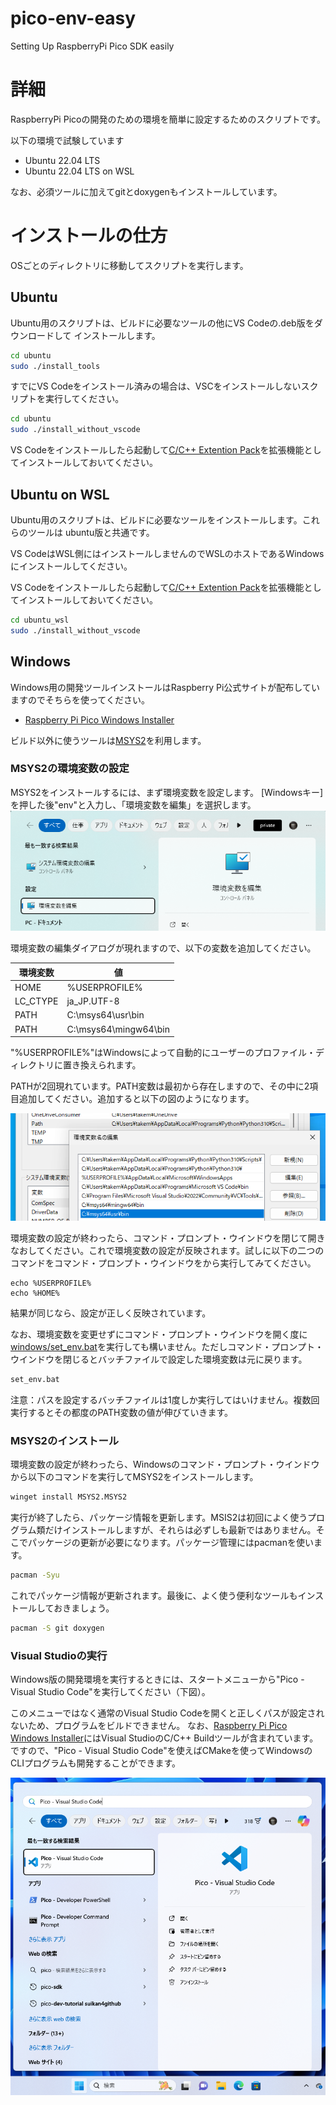 # pico-env-easy
Setting Up RaspberryPi Pico SDK easily

# 詳細
RaspberryPi Picoの開発のための環境を簡単に設定するためのスクリプトです。

以下の環境で試験しています

- Ubuntu 22.04 LTS
- Ubuntu 22.04 LTS on WSL

なお、必須ツールに加えてgitとdoxygenもインストールしています。

# インストールの仕方
OSごとのディレクトリに移動してスクリプトを実行します。

## Ubuntu
Ubuntu用のスクリプトは、ビルドに必要なツールの他にVS Codeの.deb版をダウンロードして
インストールします。


```sh
cd ubuntu
sudo ./install_tools
```

すでにVS Codeをインストール済みの場合は、VSCをインストールしないスクリプトを実行してください。

```sh
cd ubuntu
sudo ./install_without_vscode
```

VS Codeをインストールしたら起動して[C/C++ Extention Pack](https://marketplace.visualstudio.com/items?itemName=ms-vscode.cpptools-extension-pack)を拡張機能としてインストールしておいてください。

## Ubuntu on WSL
Ubuntu用のスクリプトは、ビルドに必要なツールをインストールします。これらのツールは
ubuntu版と共通です。

VS CodeはWSL側にはインストールしませんのでWSLのホストであるWindowsにインストールしてください。

VS Codeをインストールしたら起動して[C/C++ Extention Pack](https://marketplace.visualstudio.com/items?itemName=ms-vscode.cpptools-extension-pack)を拡張機能としてインストールしておいてください。

```sh
cd ubuntu_wsl
sudo ./install_without_vscode
```

## Windows
Windows用の開発ツールインストールはRaspberry Pi公式サイトが配布していますのでそちらを使ってください。

- [Raspberry Pi Pico Windows Installer](https://www.raspberrypi.com/news/raspberry-pi-pico-windows-installer/)

ビルド以外に使うツールは[MSYS2](https://www.msys2.org/)を利用します。

### MSYS2の環境変数の設定
MSYS2をインストールするには、まず環境変数を設定します。
[Windowsキー]を押した後"env"と入力し、「環境変数を編集」を選択します。
![](image/env_var.png)

環境変数の編集ダイアログが現れますので、以下の変数を追加してください。

環境変数 | 値
--------|-------
HOME | %USERPROFILE%
LC_CTYPE | ja_JP.UTF-8
PATH     | C:\msys64\usr\bin
PATH | C:\msys64\mingw64\bin

"%USERPROFILE%"はWindowsによって自動的にユーザーのプロファイル・ディレクトリに置き換えられます。

PATHが2回現れています。PATH変数は最初から存在しますので、その中に2項目追加してください。追加すると以下の図のようになります。

![](image/path_env.png)

環境変数の設定が終わったら、コマンド・プロンプト・ウインドウを閉じて開きなおしてください。これで環境変数の設定が反映されます。試しに以下の二つのコマンドをコマンド・プロンプト・ウインドウをから実行してみてください。
 
```
echo %USERPROFILE%
echo %HOME%
```

結果が同じなら、設定が正しく反映されています。


なお、環境変数を変更せずにコマンド・プロンプト・ウインドウを開く度に[windows/set_env.bat](windows/set_env.bat)を実行しても構いません。ただしコマンド・プロンプト・ウインドウを閉じるとバッチファイルで設定した環境変数は元に戻ります。

```cmd
set_env.bat
```

注意：パスを設定するバッチファイルは1度しか実行してはいけません。複数回実行するとその都度のPATH変数の値が伸びていきます。

### MSYS2のインストール
環境変数の設定が終わったら、Windowsのコマンド・プロンプト・ウインドウから以下のコマンドを実行してMSYS2をインストールします。

```cmd
winget install MSYS2.MSYS2
```

実行が終了したら、パッケージ情報を更新します。MSIS2は初回によく使うプログラム類だけインストールしますが、それらは必ずしも最新ではありません。そこでパッケージの更新が必要になります。パッケージ管理にはpacmanを使います。

```cmd
pacman -Syu
```

これでパッケージ情報が更新されます。最後に、よく使う便利なツールもインストールしておきましょう。

```cmd
pacman -S git doxygen
```

### Visual Studioの実行
Windows版の開発環境を実行するときには、スタートメニューから"Pico - Visual Studio Code"を実行してください（下図）。

このメニューではなく通常のVisual Studio Codeを開くと正しくパスが設定されないため、プログラムをビルドできません。
なお、[Raspberry Pi Pico Windows Installer](https://www.raspberrypi.com/news/raspberry-pi-pico-windows-installer/)にはVisual StudioのC/C++ Buildツールが含まれています。
ですので、"Pico - Visual Studio Code"を使えばCMakeを使ってWindowsのCLIプログラムも開発することができます。

![](image/pico-menu.png)